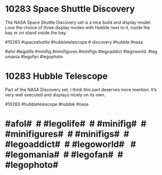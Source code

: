 # 10283 Space Shuttle Discovery

The NASA Space Shuttle Discovery set is a nice build and display model. Love the choice of three display modes with Hubble next to it, inside the bay or on stand inside the bay.

#10283 #spaceshuttle #hubbletelescope # discovery #hubble #nasa

#afol #legolife #minifig #minifigures #minifigs #legoaddict #legoworld  #legomania #legofan #legophoto 
 

# 10283 Hubble Telescope

Part of the NASA Discovery set, I think this part deserves more mention. It’s very well executed and displays nicely on its own.

#10283 #hubbletelescope #hubble #nasa

# #afol#  # #legolife#  # #minifig#  # #minifigures#  # #minifigs#  # #legoaddict#  # #legoworld#   # #legomania#  # #legofan#  # #legophoto#  

